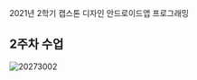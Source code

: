 2021년 2학기 캡스톤 디자인 안드로이드앱 프로그래밍

## 2주차 수업
![20273002](https://user-images.githubusercontent.com/81023611/132334667-2df73d39-f234-48a6-b121-4a45ae648efe.png)
